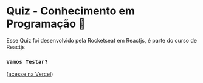 # Quiz - Conhecimento em Programação  :dart:

Esse Quiz foi desenvolvido pela Rocketseat em Reactjs, é parte do curso de Reactjs

### `Vamos Testar?` 

([acesse na Vercel](https://quiz-ruicarlos.vercel.app/))
